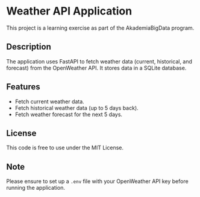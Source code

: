 # Weather API Application
This project is a learning exercise as part of the AkademiaBigData program.

## Description
The application uses FastAPI to fetch weather data (current, historical, and forecast) from the OpenWeather API. It stores data in a SQLite database.

## Features
- Fetch current weather data.
- Fetch historical weather data (up to 5 days back).
- Fetch weather forecast for the next 5 days.

## License
This code is free to use under the MIT License.

## Note
Please ensure to set up a `.env` file with your OpenWeather API key before running the application.
